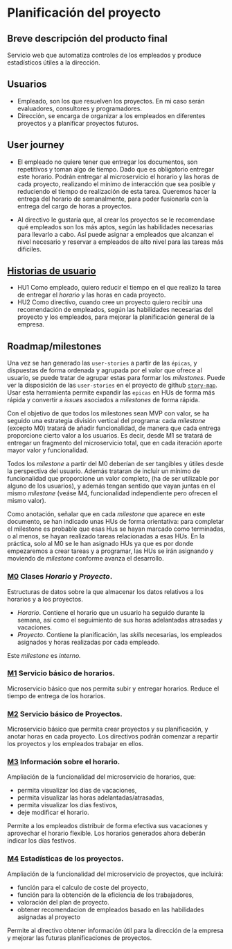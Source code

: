 # Planificación del proyecto
## Breve descripción del producto final

Servicio web que automatiza controles de los empleados y produce estadísticos útiles a la dirección.

## Usuarios
- Empleado, son los que resuelven los proyectos. En mi caso serán evaluadores, consultores y programadores.
- Dirección, se encarga de organizar a los empleados en diferentes proyectos y a planificar proyectos futuros.

## User journey
- El empleado no quiere tener que entregar los documentos, son repetitivos y toman algo de tiempo. Dado que es obligatorio entregar este horario. Podrán entregar al microservicio el horario y las horas de cada proyecto, realizando el mínimo de interacción que sea posible y reduciendo el tiempo de realización de esta tarea. Queremos hacer la entrega del horario de semanalmente, para poder fusionarla con la entrega del cargo de horas a proyectos.

- Al directivo le gustaría que, al crear los proyectos se le recomendase qué empleados son los más aptos, según las habilidades necesarias para llevarlo a cabo. Así puede asignar a empleados que alcanzan el nivel necesario y reservar a empleados de alto nivel para las tareas más difíciles.

## [Historias de usuario](https://github.com/morevi/jobcontrol/issues?q=is%3Aopen+is%3Aissue+label%3Auser-stories)
- HU1 Como empleado, quiero reducir el tiempo en el que realizo la tarea de entregar el _horario_ y las horas en cada proyecto.
- HU2 Como directivo, cuando cree un proyecto quiero recibir una recomendación de empleados, según las habilidades necesarias del proyecto y los empleados, para mejorar la planificación general de la empresa.

## Roadmap/milestones
Una vez se han generado las `user-stories` a partir de las `épicas`, y dispuestas de forma ordenada y agrupada por el valor que ofrece al usuario, se puede tratar de agrupar estas para formar los _milestones_. Puede ver la disposición de las `user-stories` en el proyecto de github [`story-map`](https://github.com/morevi/jobcontrol/projects/1). Usar esta herramienta permite expandir las `epicas` en HUs de forma más rápida y convertir a _issues_ asociados a _milestones_ de forma rápida.

Con el objetivo de que todos los milestones sean MVP con valor, se ha seguido una estrategia división vertical del programa: cada _milestone_ (excepto M0) tratará de añadir funcionalidad, de manera que cada entrega proporcione cierto valor a los usuarios. Es decir, desde M1 se tratará de entregar un fragmento del microservicio total, que en cada iteración aporte mayor valor y funcionalidad.

Todos los _milestone_ a partir del M0 deberían de ser tangibles y útiles desde la perspectiva del usuario. Además trataran de incluir un mínimo de funcionalidad que proporcione un valor completo, (ha de ser utilizable por alguno de los usuarios), y además tengan sentido que vayan juntas en el mismo _milestone_ (veáse M4, funcionalidad independiente pero ofrecen el mismo valor).

Como anotación, señalar que en cada _milestone_ que aparece en este documento, se han indicado unas HUs de forma orientativa: para completar el milestone es probable que esas Hus se hayan marcado como terminadas, o al menos, se hayan realizado tareas relacionadas a esas HUs. En la práctica, solo al M0 se le han asignado HUs ya que es por donde empezaremos a crear tareas y a programar, las HUs se irán asignando y moviendo de _milestone_ conforme avanza el desarrollo.

### [M0](https://github.com/morevi/jobcontrol/milestone/1) Clases _Horario_ y _Proyecto_.
Estructuras de datos sobre la que almacenar los datos relativos a los horarios y a los proyectos.
- _Horario_. Contiene el horario que un usuario ha seguido durante la semana, así como el seguimiento de sus horas adelantadas atrasadas y vacaciones.
- _Proyecto_. Contiene la planificación, las _skills_ necesarias, los empleados asignados y horas realizadas por cada empleado.

Este _milestone_ es _interno._

### [M1](https://github.com/morevi/jobcontrol/milestone/2) Servicio básico de horarios.
Microservicio básico que nos permita subir y entregar horarios. Reduce el tiempo de entrega de los horarios.

### [M2](https://github.com/morevi/jobcontrol/milestone/3) Servicio básico de Proyectos.
Microservicio básico que permita crear proyectos y su planificación, y anotar horas en cada proyecto.
Los directivos podrán comenzar a repartir los proyectos y los empleados trabajar en ellos.

### [M3](https://github.com/morevi/jobcontrol/milestone/4) Información sobre el horario.
Ampliación de la funcionalidad del microservicio de horarios, que:
- permita visualizar los días de vacaciones,
- permita visualizar las horas adelantadas/atrasadas,
- permita visualizar los días festivos,
- deje modificar el horario.

Permite a los empleados distribuir de forma efectiva sus vacaciones y aprovechar el horario flexible. Los horarios generados ahora deberán indicar los días festivos.

### [M4](https://github.com/morevi/jobcontrol/milestone/5) Estadísticas de los proyectos.
Ampliación de la funcionalidad del microservicio de proyectos, que incluirá:
- función para el calculo de coste del proyecto,
- función para la obtención de la eficiencia de los trabajadores,
- valoración del plan de proyecto.
- obtener recomendacion de empleados basado en las habilidades asignadas al proyecto

Permite al directivo obtener información útil para la dirección de la empresa y mejorar las futuras planificaciones de proyectos.
